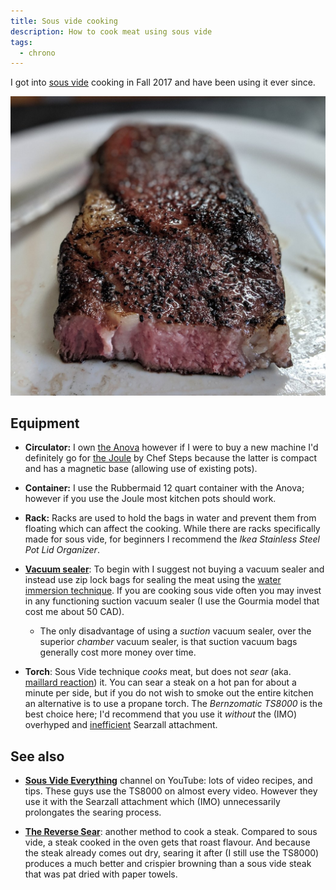 ```yaml
---
title: Sous vide cooking
description: How to cook meat using sous vide
tags:
  - chrono
---
```


I got into [sous vide](https://en.wikipedia.org/wiki/Sous-vide) cooking in Fall
2017 and have been using it ever since.

![](/static/ribeye.jpg)

## Equipment

* **Circulator:** I own [the
  Anova](https://anovaculinary.com/anova-precision-cooker/) however if I were to
  buy a new machine I'd definitely go for [the
  Joule](https://www.chefsteps.com/joule) by Chef Steps because the latter is
  compact and has a magnetic base \(allowing use of existing pots\).

* **Container:** I use the Rubbermaid 12 quart container with the Anova; however
  if you use the Joule most kitchen pots should work.

* **Rack:** Racks are used to hold the bags in water and prevent them from
  floating which can affect the cooking. While there are racks specifically made
  for sous vide, for beginners I recommend the _Ikea Stainless Steel Pot Lid
  Organizer_.

* [**Vacuum
  sealer**](https://www.chefsteps.com/activities/so-you-wanna-buy-a-vacuum-sealer):
  To begin with I suggest not buying a vacuum sealer and instead use zip lock
  bags for sealing the meat using the [water immersion
  technique](https://anovaculinary.com/sous-vide-water-displacement-method/). If
  you are cooking sous vide often you may invest in any functioning suction
  vacuum sealer \(I use the Gourmia model that cost me about 50 CAD\).

  * The only disadvantage of using a _suction_ vacuum sealer, over the superior
    _chamber_ vacuum sealer, is that suction vacuum bags generally cost more
    money over time.

* **Torch**: Sous Vide technique _cooks_ meat, but does not _sear_ \(aka.
  [maillard reaction](https://en.wikipedia.org/wiki/Maillard_reaction)\) it. You
  can sear a steak on a hot pan for about a minute per side, but if you do not
  wish to smoke out the entire kitchen an alternative is to use a propane torch.
  The _Bernzomatic TS8000_ is the best choice here; I'd recommend that you use
  it _without_ the \(IMO\) overhyped and
  [inefficient](https://www.chefsteps.com/forum/posts/you-dont-need-the-searzall)
  Searzall attachment.

## See also

* [**Sous Vide
  Everything**](https://www.youtube.com/channel/UCpFuaxD-0PKLolFR3gWhrMw)
  channel on YouTube: lots of video recipes, and tips. These guys use the TS8000
  on almost every video. However they use it with the Searzall attachment which
  \(IMO\) unnecessarily prolongates the searing process.

* [**The Reverse
  Sear**](https://www.seriouseats.com/2017/03/how-to-reverse-sear-best-way-to-cook-steak.html):
  another method to cook a steak. Compared to sous vide, a steak cooked in the
  oven gets that roast flavour. And because the steak already comes out dry,
  searing it after \(I still use the TS8000\) produces a much better and
  crispier browning than a sous vide steak that was pat dried with paper towels.
